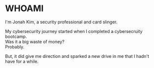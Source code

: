 # WHOAMI

I'm Jonah Kim, a security professional and card slinger.

My cybersecurity journey started when I completed a cybersecruity bootcamp.\
Was it a big waste of money?\
Probably. 

But, it did give me direction and sparked a new drive in me that I hadn't have for a while. 


